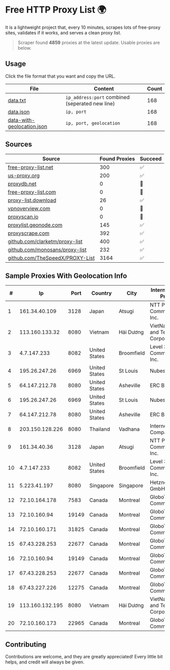 
# Free HTTP Proxy List 🌍

It is a lightweight project that, every 10 minutes, scrapes lots of free-proxy sites, validates if it works, and serves a clean proxy list.


> Scraper found **4859** proxies at the latest update. Usable proxies are below.

## Usage

Click the file format that you want and copy the URL.


|File|Content|Count|
|----|-------|-----|
|[data.txt](https://raw.githubusercontent.com/themiralay/Proxy-List-World/master/data.txt)|`ip_address:port` combined (seperated new line)|168|
|[data.json](https://raw.githubusercontent.com/themiralay/Proxy-List-World/master/data.json)|`ip, port`|168|
|[data-with-geolocation.json](https://raw.githubusercontent.com/themiralay/Proxy-List-World/master/data-with-geolocation.json)|`ip, port, geolocation`|168|

## Sources

|Source|Found Proxies|Succeed|
|------|-------------|-------|
|[free-proxy-list.net](https://free-proxy-list.net)|300|✅|
|[us-proxy.org](https://www.us-proxy.org)|200|✅|
|[proxydb.net](http://proxydb.net)|0|🚫|
|[free-proxy-list.com](https://free-proxy-list.com/?page=&port=&type%5B%5D=http&type%5B%5D=https&up_time=0&search=Search)|0|🚫|
|[proxy-list.download](https://www.proxy-list.download/HTTP)|26|✅|
|[vpnoverview.com](https://vpnoverview.com/privacy/anonymous-browsing/free-proxy-servers)|0|🚫|
|[proxyscan.io](https://www.proxyscan.io)|0|🚫|
|[proxylist.geonode.com](https://proxylist.geonode.com/api/proxy-list?limit=300&page=1&sort_by=lastChecked&sort_type=desc&protocols=http,https)|145|✅|
|[proxyscrape.com](https://api.proxyscrape.com/v2/?request=displayproxies&protocol=http&timeout=10000&country=all&ssl=all&anonymity=all)|392|✅|
|[github.com/clarketm/proxy-list](https://raw.githubusercontent.com/clarketm/proxy-list/master/proxy-list-raw.txt)|400|✅|
|[github.com/monosans/proxy-list](https://raw.githubusercontent.com/monosans/proxy-list/main/proxies/http.txt)|232|✅|
|[github.com/TheSpeedX/PROXY-List](https://raw.githubusercontent.com/TheSpeedX/PROXY-List/master/http.txt)|3164|✅|


## Sample Proxies With Geolocation Info

|#|Ip|Port|Country|City|Internet Service Provider|
|-|--|----|-------|----|-------------------------|
|1|161.34.40.109|3128|Japan|Atsugi|NTT PC Communications, Inc.|
|2|113.160.133.32|8080|Vietnam|Hải Dương|VietNam Post and Telecom Corporation|
|3|4.7.147.233|8082|United States|Broomfield|Level 3 Communications, Inc.|
|4|195.26.247.26|6969|United States|St Louis|Nubes, LLC|
|5|64.147.212.78|8080|United States|Asheville|ERC Broadband|
|6|195.26.247.26|6969|United States|St Louis|Nubes, LLC|
|7|64.147.212.78|8080|United States|Asheville|ERC Broadband|
|8|203.150.128.226|8080|Thailand|Vadhana|Internet Thailand Company Ltd|
|9|161.34.40.36|3128|Japan|Atsugi|NTT PC Communications, Inc.|
|10|4.7.147.233|8082|United States|Broomfield|Level 3 Communications, Inc.|
|11|5.223.41.197|8080|Singapore|Singapore|Hetzner Online GmbH|
|12|72.10.164.178|7583|Canada|Montreal|GloboTech Communications|
|13|72.10.160.94|19149|Canada|Montreal|GloboTech Communications|
|14|72.10.160.171|31825|Canada|Montreal|GloboTech Communications|
|15|67.43.228.253|22677|Canada|Montreal|GloboTech Communications|
|16|72.10.160.94|19149|Canada|Montreal|GloboTech Communications|
|17|67.43.228.253|22677|Canada|Montreal|GloboTech Communications|
|18|67.43.227.226|12275|Canada|Montreal|GloboTech Communications|
|19|113.160.132.195|8080|Vietnam|Hải Dương|VietNam Post and Telecom Corporation|
|20|72.10.160.173|22965|Canada|Montreal|GloboTech Communications|



## Contributing

Contributions are welcome, and they are greatly appreciated! Every
little bit helps, and credit will always be given.

